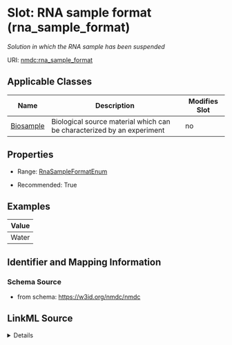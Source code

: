 # Slot: RNA sample format (rna_sample_format)


_Solution in which the RNA sample has been suspended_



URI: [nmdc:rna_sample_format](https://w3id.org/nmdc/rna_sample_format)



<!-- no inheritance hierarchy -->




## Applicable Classes

| Name | Description | Modifies Slot |
| --- | --- | --- |
[Biosample](Biosample.md) | Biological source material which can be characterized by an experiment |  no  |







## Properties

* Range: [RnaSampleFormatEnum](RnaSampleFormatEnum.md)

* Recommended: True






## Examples

| Value |
| --- |
| Water |

## Identifier and Mapping Information







### Schema Source


* from schema: https://w3id.org/nmdc/nmdc




## LinkML Source

<details>
```yaml
name: rna_sample_format
description: Solution in which the RNA sample has been suspended
title: RNA sample format
examples:
- value: Water
from_schema: https://w3id.org/nmdc/nmdc
rank: 12
alias: rna_sample_format
domain_of:
- Biosample
slot_group: JGI-Metatranscriptomics
range: rna_sample_format_enum
recommended: true

```
</details>
